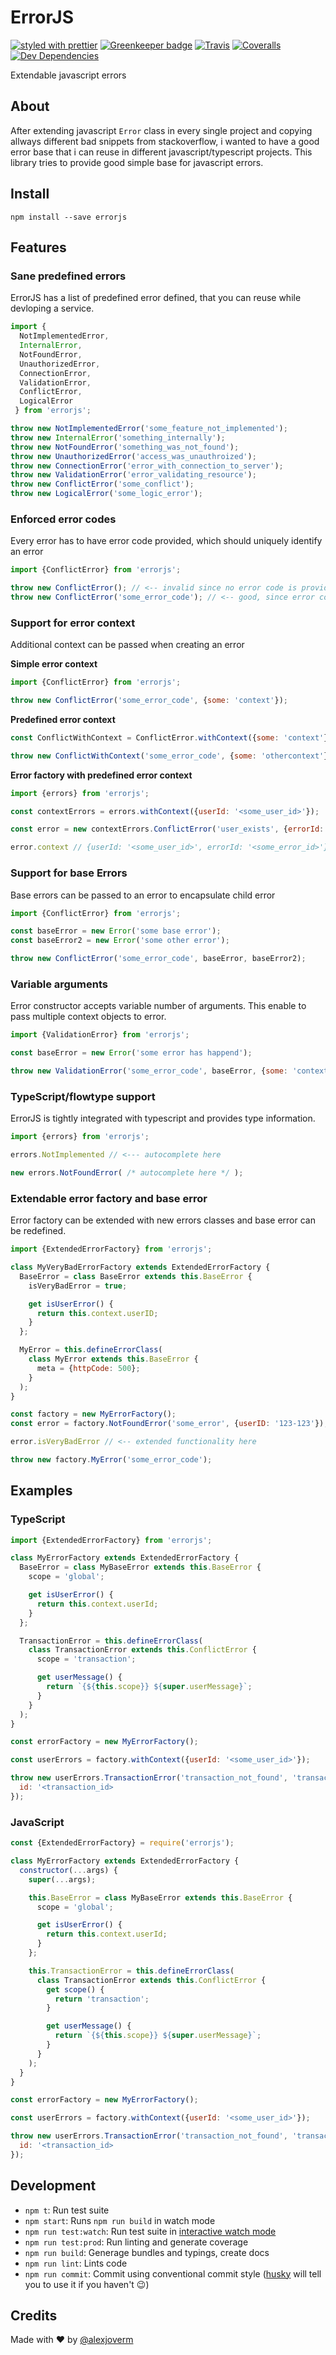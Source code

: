 # ErrorJS

[![styled with prettier](https://img.shields.io/badge/styled_with-prettier-ff69b4.svg)](https://github.com/prettier/prettier)
[![Greenkeeper badge](https://badges.greenkeeper.io/offlinehacker/errorjs.svg)](https://greenkeeper.io/)
[![Travis](https://img.shields.io/travis/offlinehacker/errorjs.svg)](https://travis-ci.org/offlinehacker/errorjs)
[![Coveralls](https://img.shields.io/coveralls/offlinehacker/errorjs.svg)](https://coveralls.io/github/offlinehacker/errorjs)
[![Dev Dependencies](https://david-dm.org/offlinehacker/errorjs/dev-status.svg)](https://david-dm.org/offlinehacker/errorjs?type=dev)

Extendable javascript errors

## About

After extending javascript `Error` class in every single project and copying
allways different bad snippets from stackoverflow, i wanted to have a good
error base that i can reuse in different javascript/typescript projects.
This library tries to provide good simple base for javascript errors.

## Install

```
npm install --save errorjs
```

## Features

### Sane predefined errors

ErrorJS has a list of predefined error defined, that you can reuse while devloping a service.

```javascript
import {
  NotImplementedError,
  InternalError,
  NotFoundError,
  UnauthorizedError,
  ConnectionError,
  ValidationError,
  ConflictError,
  LogicalError
 } from 'errorjs';

throw new NotImplementedError('some_feature_not_implemented');
throw new InternalError('something_internally');
throw new NotFoundError('something_was_not_found');
throw new UnauthorizedError('access_was_unauthroized');
throw new ConnectionError('error_with_connection_to_server');
throw new ValidationError('error_validating_resource');
throw new ConflictError('some_conflict');
throw new LogicalError('some_logic_error');
```

### Enforced error codes

Every error has to have error code provided, which should uniquely identify an error

```javascript
import {ConflictError} from 'errorjs';

throw new ConflictError(); // <-- invalid since no error code is provided
throw new ConflictError('some_error_code'); // <-- good, since error code is provided
```

### Support for error context

Additional context can be passed when creating an error

**Simple error context**

```javascript
import {ConflictError} from 'errorjs';

throw new ConflictError('some_error_code', {some: 'context'});
```

**Predefined error context**

```javascript
const ConflictWithContext = ConflictError.withContext({some: 'context'});

throw new ConflictWithContext('some_error_code', {some: 'othercontext'});
```

**Error factory with predefined error context**

```javascript
import {errors} from 'errorjs';

const contextErrors = errors.withContext({userId: '<some_user_id>'});

const error = new contextErrors.ConflictError('user_exists', {errorId: '<some_error_id>'});

error.context // {userId: '<some_user_id>', errorId: '<some_error_id>'}
```

### Support for base Errors

Base errors can be passed to an error to encapsulate child error

```javascript
import {ConflictError} from 'errorjs';

const baseError = new Error('some base error');
const baseError2 = new Error('some other error');

throw new ConflictError('some_error_code', baseError, baseError2);
```

### Variable arguments

Error constructor accepts variable number of arguments. This enable to
pass multiple context objects to error.

```javascript
import {ValidationError} from 'errorjs';

const baseError = new Error('some error has happend');

throw new ValidationError('some_error_code', baseError, {some: 'context'}, {some: 'other_context'});
```

### TypeScript/flowtype support

ErrorJS is tightly integrated with typescript and provides type information.

```javascript
import {errors} from 'errorjs';

errors.NotImplemented // <--- autocomplete here

new errors.NotFoundError( /* autocomplete here */ );
```

### Extendable error factory and base error

Error factory can be extended with new errors classes and base error can be redefined.

```javascript
import {ExtendedErrorFactory} from 'errorjs';

class MyVeryBadErrorFactory extends ExtendedErrorFactory {
  BaseError = class BaseError extends this.BaseError {
    isVeryBadError = true;

    get isUserError() {
      return this.context.userID;
    }
  };

  MyError = this.defineErrorClass(
    class MyError extends this.BaseError {
      meta = {httpCode: 500};
    }
  );
}

const factory = new MyErrorFactory();
const error = factory.NotFoundError('some_error', {userID: '123-123'});

error.isVeryBadError // <-- extended functionality here

throw new factory.MyError('some_error_code');
```

## Examples

### TypeScript

```javascript
import {ExtendedErrorFactory} from 'errorjs';

class MyErrorFactory extends ExtendedErrorFactory {
  BaseError = class MyBaseError extends this.BaseError {
    scope = 'global';

    get isUserError() {
      return this.context.userId;
    }
  };

  TransactionError = this.defineErrorClass(
    class TransactionError extends this.ConflictError {
      scope = 'transaction';

      get userMessage() {
        return `{${this.scope}} ${super.userMessage}`;
      }
    }
  );
}

const errorFactory = new MyErrorFactory();

const userErrors = factory.withContext({userId: '<some_user_id>'});

throw new userErrors.TransactionError('transaction_not_found', 'transaction was not found', {
  id: '<transaction_id>
});
```

### JavaScript

```javascript
const {ExtendedErrorFactory} = require('errorjs');

class MyErrorFactory extends ExtendedErrorFactory {
  constructor(...args) {
    super(...args);

    this.BaseError = class MyBaseError extends this.BaseError {
      scope = 'global';

      get isUserError() {
        return this.context.userId;
      }
    };

    this.TransactionError = this.defineErrorClass(
      class TransactionError extends this.ConflictError {
        get scope() {
          return 'transaction';
        }

        get userMessage() {
          return `{${this.scope}} ${super.userMessage}`;
        }
      }
    );
  }
}

const errorFactory = new MyErrorFactory();

const userErrors = factory.withContext({userId: '<some_user_id>'});

throw new userErrors.TransactionError('transaction_not_found', 'transaction was not found', {
  id: '<transaction_id>
});
```

## Development

 - `npm t`: Run test suite
 - `npm start`: Runs `npm run build` in watch mode
 - `npm run test:watch`: Run test suite in [interactive watch mode](http://facebook.github.io/jest/docs/cli.html#watch)
 - `npm run test:prod`: Run linting and generate coverage
 - `npm run build`: Generage bundles and typings, create docs
 - `npm run lint`: Lints code
 - `npm run commit`: Commit using conventional commit style ([husky](https://github.com/typicode/husky) will tell you to use it if you haven't :wink:)

## Credits

Made with :heart: by [@alexjoverm](https://twitter.com/offlinehacker)
